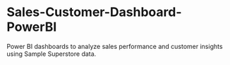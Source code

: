 # Sales-Customer-Dashboard-PowerBI
Power BI dashboards to analyze sales performance and customer insights using Sample Superstore data.
